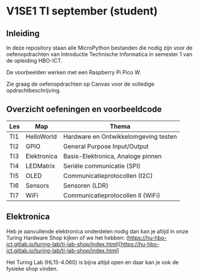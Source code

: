 # V1SE1 TI september (student)

## Inleiding

In deze repository staan alle MicroPython bestanden die nodig zijn voor de oefenopdrachten van Introductie Technische Informatica in semester 1 van de opleiding HBO-ICT.

De voorbeelden werken met een Raspberry Pi Pico W.

Zie graag de oefenopdrachten op Canvas voor de volledige opdrachtbeschrijving.

## Overzicht oefeningen en voorbeeldcode

| Les | Map         | Thema                                |
|---- | ----        | ----                                 |
| TI1 | HelloWorld  | Hardware en Ontwikkelomgeving testen |
| TI2 | GPIO        | General Purpose Input/Output         |
| TI3 | Elektronica | Basis-Elektronica, Analoge pinnen    |
| TI4 | LEDMatrix   | Seriële communicatie (SPI)           |
| TI5 | OLED        | Communicatieprotocollen (I2C)        |
| TI6 | Sensors     | Sensoren (LDR)                       |
| TI7 | WiFi        | Communicatieprotocollen II (WiFi)    |

## Elektronica

Heb je aanvullende elektronica onderdelen nodig dan kan je altijd in onze Turing Hardware Shop kijken of we het hebben: (https://hu-hbo-ict.gitlab.io/turing-lab/ti-lab-shop/index.html)[https://hu-hbo-ict.gitlab.io/turing-lab/ti-lab-shop/index.html]

Het Turing Lab (HL15-4.060) is bijna altijd open en daar kan je ook de fysieke shop vinden.
